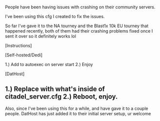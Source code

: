 People have been having issues with crashing on their community servers.

I've been using this cfg I created to fix the issues. 

So far I've gave it to the NA tourney and the Blast1x 10k EU tourney that happened recently, both of them had their crashing problems fixed once I sent it over so it definitely works lol

[Instructions]

[Self-hosted/Dedi]

1.) Add to autoexec on server start
2.) Enjoy

[DatHost]

1.) Replace with what's inside of citadel_server.cfg
2.) Reboot, enjoy.
------------------------------------

Also, since I've been using this for a while, and have gave it to a couple people. DatHost has just added it to their initial server setup, ur welcome
